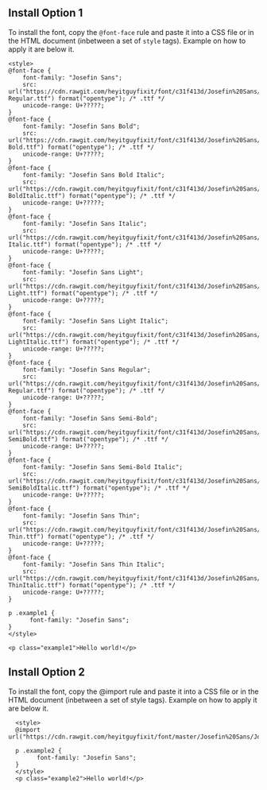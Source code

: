 Install Option 1
---------------------------------------------------------------------------------------------------------------------------------
To install the font, copy the `@font-face` rule and paste it into a CSS file or in the HTML document (inbetween a set of `style`
      tags). Example on how to apply it are below it.

    <style>
    @font-face {
    	font-family: "Josefin Sans";
    	src: url("https://cdn.rawgit.com/heyitguyfixit/font/c31f413d/Josefin%20Sans/JosefinSans-Regular.ttf") format("opentype"); /* .ttf */
    	unicode-range: U+?????;
    }
    @font-face {
    	font-family: "Josefin Sans Bold";
    	src: url("https://cdn.rawgit.com/heyitguyfixit/font/c31f413d/Josefin%20Sans/JosefinSans-Bold.ttf") format("opentype"); /* .ttf */
    	unicode-range: U+?????;
    }
    @font-face {
    	font-family: "Josefin Sans Bold Italic";
    	src: url("https://cdn.rawgit.com/heyitguyfixit/font/c31f413d/Josefin%20Sans/JosefinSans-BoldItalic.ttf") format("opentype"); /* .ttf */
    	unicode-range: U+?????;
    }
    @font-face {
    	font-family: "Josefin Sans Italic";
    	src: url("https://cdn.rawgit.com/heyitguyfixit/font/c31f413d/Josefin%20Sans/JosefinSans-Italic.ttf") format("opentype"); /* .ttf */
    	unicode-range: U+?????;
    }
    @font-face {
    	font-family: "Josefin Sans Light";
    	src: url("https://cdn.rawgit.com/heyitguyfixit/font/c31f413d/Josefin%20Sans/JosefinSans-Light.ttf") format("opentype"); /* .ttf */
    	unicode-range: U+?????;
    }
    @font-face {
    	font-family: "Josefin Sans Light Italic";
    	src: url("https://cdn.rawgit.com/heyitguyfixit/font/c31f413d/Josefin%20Sans/JosefinSans-LightItalic.ttf") format("opentype"); /* .ttf */
    	unicode-range: U+?????;
    }
    @font-face {
    	font-family: "Josefin Sans Regular";
    	src: url("https://cdn.rawgit.com/heyitguyfixit/font/c31f413d/Josefin%20Sans/JosefinSans-Regular.ttf") format("opentype"); /* .ttf */
    	unicode-range: U+?????;
    }
    @font-face {
    	font-family: "Josefin Sans Semi-Bold";
    	src: url("https://cdn.rawgit.com/heyitguyfixit/font/c31f413d/Josefin%20Sans/JosefinSans-SemiBold.ttf") format("opentype"); /* .ttf */
    	unicode-range: U+?????;
    }
    @font-face {
    	font-family: "Josefin Sans Semi-Bold Italic";
    	src: url("https://cdn.rawgit.com/heyitguyfixit/font/c31f413d/Josefin%20Sans/JosefinSans-SemiBoldItalic.ttf") format("opentype"); /* .ttf */
    	unicode-range: U+?????;
    }
    @font-face {
    	font-family: "Josefin Sans Thin";
    	src: url("https://cdn.rawgit.com/heyitguyfixit/font/c31f413d/Josefin%20Sans/JosefinSans-Thin.ttf") format("opentype"); /* .ttf */
    	unicode-range: U+?????;
    }
    @font-face {
    	font-family: "Josefin Sans Thin Italic";
    	src: url("https://cdn.rawgit.com/heyitguyfixit/font/c31f413d/Josefin%20Sans/JosefinSans-ThinItalic.ttf") format("opentype"); /* .ttf */
    	unicode-range: U+?????;
    }

    p .example1 { 
          font-family: "Josefin Sans";
    }
    </style>

    <p class="example1">Hello world!</p>


Install Option 2
---------------------------------------------------------------------------------------------------------------------------------
To install the font, copy the @import rule and paste it into a CSS file or in the HTML document (inbetween a set of style
tags). Example on how to apply it are below it.

      <style>
      @import url("https://cdn.rawgit.com/heyitguyfixit/font/master/Josefin%20Sans/Josefin_Sans.css");

      p .example2 { 
            font-family: "Josefin Sans";
      }
      </style>
      <p class="example2">Hello world!</p>
